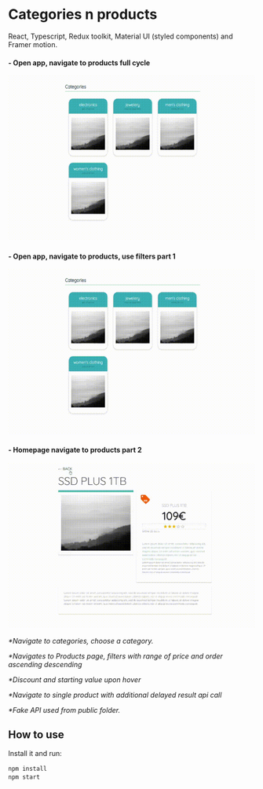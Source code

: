 # Categories n products

React, Typescript, Redux toolkit, Material UI (styled components) and Framer motion.


#### - Open app, navigate to products full cycle

<p float=left>
<img src="https://github.com/athangk/shop-animate-react/blob/main/full_gif_v1.gif" width="580">
  </p>

#### - Open app, navigate to products, use filters part 1

<p float=left>
<img src="https://github.com/athangk/shop-animate-react/blob/main/5_gif.gif" width="580">
  </p>

#### - Homepage navigate to products part 2

<p float=left>
<img src="https://github.com/athangk/shop-animate-react/blob/main/2_gif.gif" width="580">
  </p>



<i>*Navigate to categories, choose a category.</i>

<i>*Navigates to Products page, filters with range of price and order ascending descending</i>

<i>*Discount and starting value upon hover</i>

<i>*Navigate to single product with additional delayed result api call</i>

<i>*Fake API used from public folder.</i>

## How to use

Install it and run:

```sh
npm install
npm start
```

